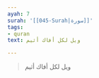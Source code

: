 ```yaml
---
ayah: 7
surah: '[[045-Surah|سورة]]'
tags:
- quran
text: ويل لكل أفاك أثيم

---
```

> ويل لكل أفاك أثيم
